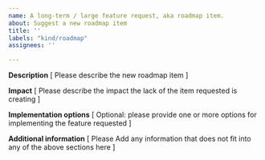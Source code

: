 ```yaml
---
name: A long-term / large feature request, aka roadmap item.
about: Suggest a new roadmap item
title: ''
labels: "kind/roadmap"
assignees: ''

---
```


**Description**
[ Please describe the new roadmap item ]

**Impact**
[ Please describe the impact the lack of the item requested is creating ]

**Implementation options**
[ Optional: please provide one or more options for implementing the feature requested ]

**Additional information**
[ Please Add any information that does not fit into any of the above sections here ]

